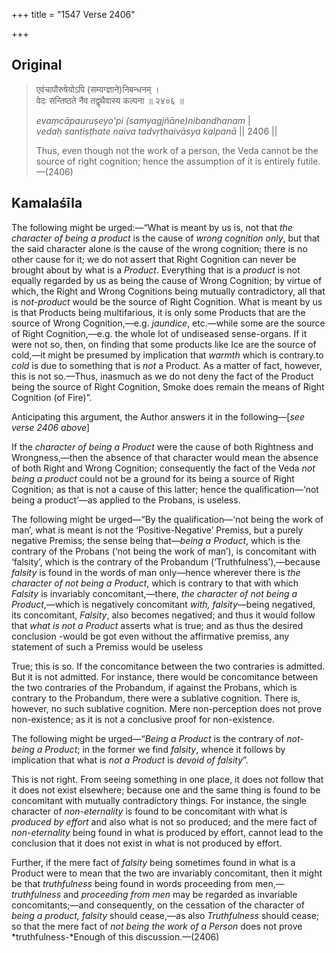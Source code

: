 +++
title = "1547 Verse 2406"

+++
## Original 
>
> एवंचापौरुषेयोऽपि (सम्यग्ज्ञाने)निबन्धनम् ।  
> वेदः सन्तिष्ठते नैव तद्वृथैवास्य कल्पना ॥ २४०६ ॥ 
>
> *evaṃcāpauruṣeyo'pi (samyagjñāne)nibandhanam* \|  
> *vedaḥ santiṣṭhate naiva tadvṛthaivāsya kalpanā* \|\| 2406 \|\| 
>
> Thus, even though not the work of a person, the Veda cannot be the source of right cognition; hence the assumption of it is entirely futile.—(2406)



## Kamalaśīla

The following might be urged:—“What is meant by us is, not that *the character of being a product* is the cause of *wrong cognition only*, but that the said character alone is the cause of the wrong cognition; there is no other cause for it; we do not assert that Right Cognition can never be brought about by what is a *Product*. Everything that is a *product* is not equally regarded by us as being the cause of Wrong Cognition; by virtue of which, the Right and Wrong Cognitions being mutually contradictory, all that is *not-product* would be the source of Right Cognition. What is meant by us is that Products being multifarious, it is only some Products that are the source of Wrong Cognition,—e.g. *jaundice*, etc.—while some are the source of Right Cognition,—e.g. the whole lot of undiseased sense-organs. If it were not so, then, on finding that some products like Ice are the source of cold,—it might be presumed by implication that *warmth* which is contrary.to *cold* is due to something that is *not* a Product. As a matter of fact, however, this is not so.—Thus, inasmuch as we do not deny the fact of the Product being the source of Right Cognition, Smoke does remain the means of Right Cognition (of Fire)”.

Anticipating this argument, the Author answers it in the following—[*see verse 2406 above*]

If the *character of being a Product* were the cause of both Rightness and Wrongness,—then the absence of that character would mean the absence of both Right and Wrong Cognition; consequently the fact of the Veda *not being a product* could not be a ground for its being a source of Right Cognition; as that is not a cause of this latter; hence the qualification—‘not being a product’—as applied to the Probans, is useless.

The following might be urged—“By the qualification—‘not being the work of man’, what is meant is not the ‘Positive-Negative’ Premiss, but a purely negative Premiss; the sense being that—*being a Product*, which is the contrary of the Probans (‘not being the work of man’), is concomitant with ‘falsity’, which is the contrary of the Probandum (‘Truthfulness’),—because *falsity* is found in the words of man only—hence wherever there is *the character of not being a Product*, which is contrary to that with which *Falsity* is invariably concomitant,—there, *the character of not being a Product*,—which is negatively concomitant *with, falsity*—being negatived, its concomitant, *Falsity*, also becomes negatived; and thus it would follow that *what is not a Product* asserts what is true; and as thus the desired conclusion -would be got even without the affirmative premiss, any statement of such a Premiss would be useless

True; this is so. If the concomitance between the two contraries is admitted. But it is not admitted. For instance, there would be concomitance between the two contraries of the Probandum, if against the Probans, which is contrary to the Probandum, there were a sublative cognition. There is, however, no such sublative cognition. Mere non-perception does not prove non-existence; as it is not a conclusive proof for non-existence.

The following might be urged—“*Being a Product* is the contrary of *not-being a Product*; in the former we find *falsity*, whence it follows by implication that what is *not a Product* is *devoid of falsity*”.

This is not right. From seeing something in one place, it does not follow that it does not exist elsewhere; because one and the same thing is found to be concomitant with mutually contradictory things. For instance, the single character of *non-eternality* is found to be concomitant with what is *produced by effort* and also what is not so produced; and the mere fact of *non-eternality* being found in what is produced by effort, cannot lead to the conclusion that it does not exist in what is not produced by effort.

Further, if the mere fact of *falsity* being sometimes found in what is a Product were to mean that the two are invariably concomitant, then it might be that *truthfulness* being found in words proceeding from men,—*truthfulness* and *proceeding from men* may be regarded as invariable concomitants;—and consequently, on the cessation of the character of *being a product, falsity* should cease,—as also *Truthfulness* should cease; so that the mere fact of *not being the work of a Person* does not prove *truthfulness-*Enough of this discussion.—(2406)


